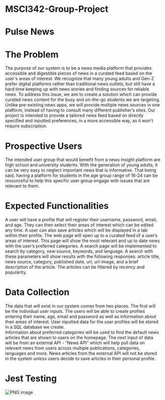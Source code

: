# MSCI342-Group-Project

# Pulse News

# The Problem

The purpose of our system is to be a news media platform that provides accessible and digestible pieces of news in a curated feed based on the user's areas of interest. 
We recognize that many young adults and Gen-Z prefer digital platforms rather than traditional news outlets, but still have a hard time keeping up with news stories and finding sources for reliable news. 
To address this issue, we aim to create a solution which can provide curated news content for the busy and on-the-go students we are targeting. Unlike pre-existing news apps, we will provide multiple news sources in one platform, instead of having to consult many different publisher’s sites. 
Our project is intended to provide a tailored news feed based on directly specified and inputted preferences, in a more accessible way, as it won't require subscription. 

# Prospective Users 

The intended user group that would benefit from a news insight platform are high school and university students. 
With the generation of young adults, it can be very easy to neglect important news that is informative. 
That being said, having a platform for students in the age group range of 16-24 can be resourceful to help this specific user group engage with issues that are relevant to them. 

# Expected Functionalities 

A user will have a profile that will register their username, password, email, and age. 
They can then select their areas of interest which can be edited any time. 
A user can also save articles which will be displayed in a tab within their profile. 
The web page will open up to a curated feed of a user’s areas of interest. 
This page will show the most relevant and up to date news with the user’s preferred categories. 
A search page will be implemented to search by category, new source, keywords, and language. 
A search with these parameters will show results with the following responses: article title, news source, category, published date, url, url-image, and a brief description of the article. 
The articles can be filtered by recency and popularity. 

# Data Collection

The data that will exist in our system comes from two places. 
The first will be the individual user inputs. 
The users will be able to create profiles entering their name, age, email and password as well as information about their areas of interest. 
User inputted data for the user profiles will be stored in a SQL database we create.  
Information about preferred categories will be used to find the default news articles that are shown to users on the homepage. 
The next input of data will be from an external API - “News API” which will help pull data on relevant news from users across multiple publications, categories, languages and more. 
News articles from the external API will not be stored in the system unless users decide to save articles in their personal profile. 

# Jest Testing
![PNG image](https://user-images.githubusercontent.com/64228226/222853570-51be259c-6eb0-4294-a45e-fdbebcbd6f80.jpeg)
